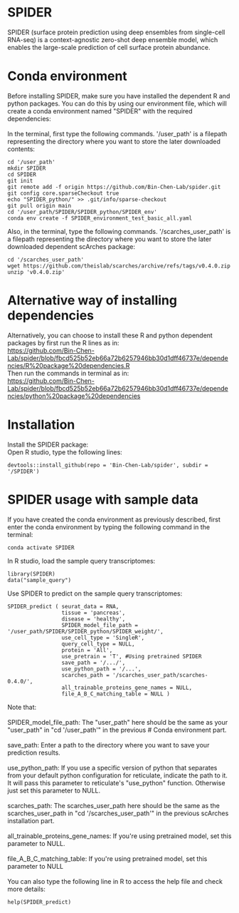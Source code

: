 # SPIDER
SPIDER (surface protein prediction using deep ensembles from single-cell RNA-seq) is a context-agnostic zero-shot deep ensemble model, which enables the large-scale prediction of cell surface protein abundance. 

# Conda environment
Before installing SPIDER, make sure you have installed the dependent R and python packages. You can do this by using our environment file, which will create a conda environment named "SPIDER" with the required dependencies: <br /> <br />
In the terminal, first type the following commands. '/user_path' is a filepath representing the directory where you want to store the later downloaded contents: <br />
```
cd '/user_path' 
mkdir SPIDER
cd SPIDER
git init
git remote add -f origin https://github.com/Bin-Chen-Lab/spider.git
git config core.sparseCheckout true
echo "SPIDER_python/" >> .git/info/sparse-checkout
git pull origin main
cd '/user_path/SPIDER/SPIDER_python/SPIDER_env'
conda env create -f SPIDER_environment_test_basic_all.yaml
```
Also, in the terminal, type the following commands. '/scarches_user_path' is a filepath representing the directory where you want to store the later downloaded dependent scArches package:
```
cd '/scarches_user_path' 
wget https://github.com/theislab/scarches/archive/refs/tags/v0.4.0.zip
unzip 'v0.4.0.zip'
```

# Alternative way of installing dependencies
Alternatively, you can choose to install these R and python dependent packages by first run the R lines as in: <br />
https://github.com/Bin-Chen-Lab/spider/blob/fbcd525b52eb66a72b6257946bb30d1dff46737e/dependencies/R%20package%20dependencies.R <br />
Then run the commands in terminal as in: <br />
https://github.com/Bin-Chen-Lab/spider/blob/fbcd525b52eb66a72b6257946bb30d1dff46737e/dependencies/python%20package%20dependencies <br />

# Installation
Install the SPIDER package: <br />
Open R studio, type the following lines: <br />
```
devtools::install_github(repo = 'Bin-Chen-Lab/spider', subdir = '/SPIDER')
``` 

# SPIDER usage with sample data
If you have created the conda environment as previously described, first enter the conda environment by typing the following command in the terminal:
```
conda activate SPIDER
```

In R studio, load the sample query transcriptomes:
```
library(SPIDER)
data("sample_query")
```

Use SPIDER to predict on the sample query transcriptomes:
```
SPIDER_predict ( seurat_data = RNA,
                 tissue = 'pancreas',
                 disease = 'healthy',
                 SPIDER_model_file_path = '/user_path/SPIDER/SPIDER_python/SPIDER_weight/', 
                 use_cell_type = 'SingleR',
                 query_cell_type = NULL,
                 protein = 'All',
                 use_pretrain = 'T', #Using pretrained SPIDER
                 save_path = '/.../', 
                 use_python_path = '/...', 
                 scarches_path = '/scarches_user_path/scarches-0.4.0/',
                 all_trainable_proteins_gene_names = NULL, 
                 file_A_B_C_matching_table = NULL ) 
```
Note that:<br /><br />
SPIDER_model_file_path: The "user_path" here should be the same as your "user_path" in "cd '/user_path'" in the previous # Conda environment part. <br /><br />
save_path: Enter a path to the directory where you want to save your prediction results. <br /><br />
use_python_path: If you use a specific version of python that separates from your default python configuration for reticulate, indicate the path to it. It will pass this parameter to reticulate's "use_python" function. Otherwise just set this parameter to NULL. <br /><br />
scarches_path: The scarches_user_path here should be the same as the scarches_user_path in "cd '/scarches_user_path'" in the previous scArches installation part. <br /><br />
all_trainable_proteins_gene_names: If you're using pretrained model, set this parameter to NULL. <br /><br />
file_A_B_C_matching_table: If you're using pretrained model, set this parameter to NULL <br /><br />
You can also type the following line in R to access the help file and check more details: <br />
```
help(SPIDER_predict)
```
